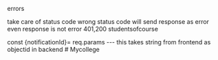 errors

take care of status code wrong status code will send response as error even response is not error 401,200 studentsofcourse

const {notificationId}= req.params --- this takes string from frontend as objectid in backend
  #   M y c o l l e g e  
 